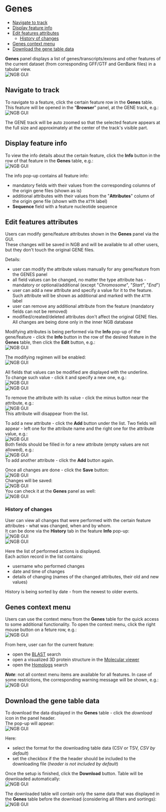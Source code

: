 # Genes

- [Navigate to track](#navigate-to-track)
- [Display feature info](#display-feature-info)
- [Edit features attributes](#edit-features-attributes)
    - [History of changes](#history-of-changes)
- [Genes context menu](#genes-context-menu)
- [Download the gene table data](#download-the-gene-table-data)

**Genes** panel displays a list of genes/transcripts/exons and other features of the current dataset (from corresponding GFF/GTF and GenBank files) in a tabular view.  
  ![NGB GUI](images/genes-01.png)

## Navigate to track

To navigate to a feature, click the certain feature row in the **Genes** table. This feature will be opened in the "**Browser**" panel, at the GENE track, e.g.:  
  ![NGB GUI](images/genes-11.png)

The GENE track will be auto zoomed so that the selected feature appears at the full size and approximately at the center of the track's visible part.

## Display feature info

To view the info details about the certain feature, click the **Info** button in the row of that feature in the **Genes** table, e.g.:  
  ![NGB GUI](images/genes-12.png)

The info pop-up contains all feature info:

- mandatory fields with their values from the corresponding columns of the origin gene files (shown as is)
- additional attributes with their values from the "**Attributes**" column of the origin gene file (shown with the `ATTR` label)
- **Sequence** field with a feature nucleotide sequence

## Edit features attributes

Users can modify gene/feature attributes shown in the **Genes** panel via the GUI.  
These changes will be saved in NGB and will be available to all other users, but they don't touch the original GENE files.

Details:

- user can modify the attribute values manually for any gene/feature from the GENES panel
- all field values can be changed, no matter the type attribute has - mandatory or optional/additional (except "_Chromosome_", "_Start_", "_End_")
- user can add a new attribute and specify a value for it to the feature. Such attribute will be shown as additional and marked with the `ATTR` label
- user can remove any additional attribute from the feature (mandatory fields can not be removed)
- modified/created/deleted attributes don't affect the original GENE files. All changes are being done only in the inner NGB database

Modifying attributes is being performed via the **Info** pop-up of the gene/feature - click the **Info** button in the row of the desired feature in the **Genes** table, then click the **Edit** button, e.g.:  
  ![NGB GUI](images/genes-18.png)

 The modifying regimen will be enabled:  
  ![NGB GUI](images/genes-19.png)

All fields that values can be modified are displayed with the underline.  
To change such value - click it and specify a new one, e.g.:  
  ![NGB GUI](images/genes-20.png)  
  ![NGB GUI](images/genes-21.png)

To remove the attribute with its value - click the minus button near the attribute, e.g.:  
  ![NGB GUI](images/genes-22.png)  
This attribute will disappear from the list.

To add a new attribute - click the **Add** button under the list. Two fields will appear - left one for the attribute name and the right one for the attribute value, e.g.:  
  ![NGB GUI](images/genes-23.png)  
Both fields should be filled in for a new attribute (empty values are not allowed), e.g.:  
  ![NGB GUI](images/genes-24.png)  
To add another attribute - click the **Add** button again.

Once all changes are done - click the **Save** button:  
  ![NGB GUI](images/genes-25.png)  
Changes will be saved:  
  ![NGB GUI](images/genes-26.png)  
You can check it at the **Genes** panel as well:  
  ![NGB GUI](images/genes-27.png)

### History of changes

User can view all changes that were performed with the certain feature attributes - what was changed, when and by whom.  
It can be done via the **History** tab in the feature **Info** pop-up:  
  ![NGB GUI](images/genes-28.png)  
  ![NGB GUI](images/genes-29.png)

Here the list of performed actions is displayed.  
Each action record in the list contains:

- username who performed changes
- date and time of changes
- details of changing (names of the changed attributes, their old and new values)

History is being sorted by date - from the newest to older events.

## Genes context menu

Users can use the context menu from the **Genes** table for the quick access to some additional functionality. To open the context menu, click the right mouse button on a feture row, e.g.:  
  ![NGB GUI](images/genes-16.png)

From here, user can for the current feature:

- open the [BLAST](blast-search.md) search
- open a visualized 3D protein structure in the [Molecular viewer](overview.md#molecular-viewer-panel)
- open the [Homologs](homologs-search.md) search

**_Note_**: not all context menu items are available for all features. In case of some restrictions, the corresponding warning message will be shown, e.g.:  
  ![NGB GUI](images/genes-17.png)

## Download the gene table data

To download the data displayed in the **Genes** table - click the _download_ icon in the panel header.  
The pop-up will appear:  
  ![NGB GUI](images/genes-13.png)

Here:

- select the format for the downloading table data (CSV or TSV, _CSV by default_)
- set the checkbox if the the header should be included to the downloading file (_header is not included by default_)

Once the setup is finished, click the **Download** button. Table will be downloaded automatically:  
  ![NGB GUI](images/genes-14.png)

The downloaded table will contain only the same data that was displayed in the **Genes** table before the download (considering all filters and sortings):  
  ![NGB GUI](images/genes-15.png)